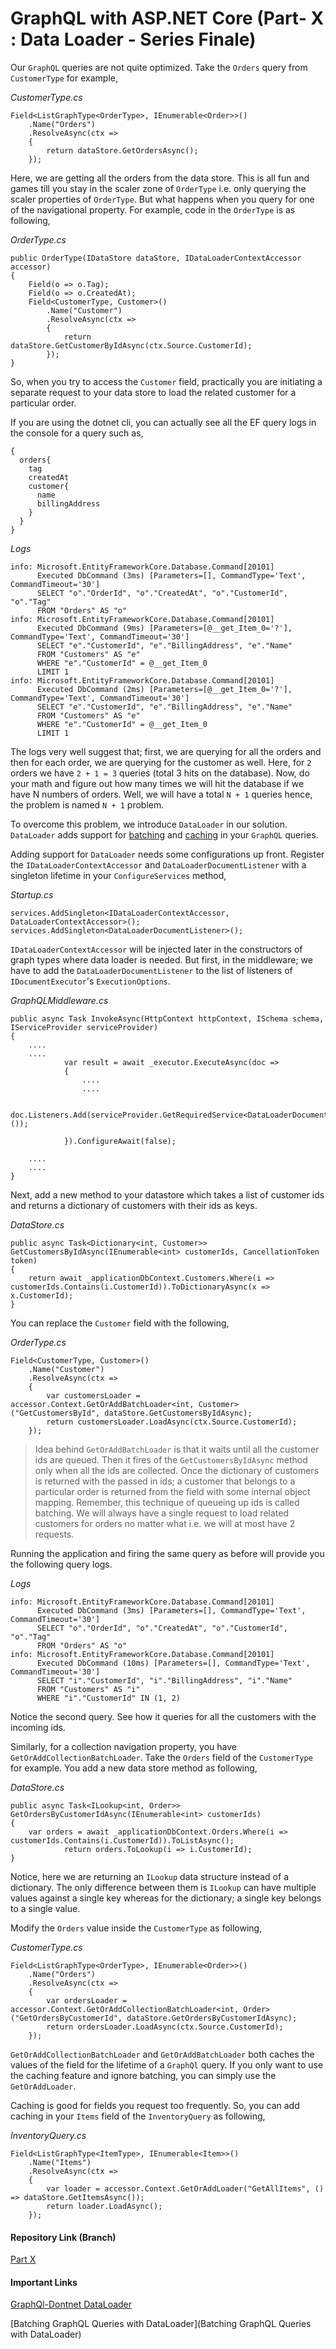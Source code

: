 # GraphQL with ASP.NET Core (Part- X : Data Loader - Series Finale)

Our `GraphQL` queries are not quite optimized. Take the `Orders` query from `CustomerType` for example,

*CustomerType.cs*

```
Field<ListGraphType<OrderType>, IEnumerable<Order>>()
    .Name("Orders")
    .ResolveAsync(ctx =>
    {
	    return dataStore.GetOrdersAsync();
    }); 
```

Here, we are getting all the orders from the data store. This is all fun and games till you stay in the scaler zone of `OrderType` i.e. only querying the scaler properties of `OrderType`. But what happens when you query for one of the navigational property. For example, code in the `OrderType` is as following,

*OrderType.cs*

```
public OrderType(IDataStore dataStore, IDataLoaderContextAccessor accessor)
{
	Field(o => o.Tag);
	Field(o => o.CreatedAt);
	Field<CustomerType, Customer>()
		.Name("Customer")
		.ResolveAsync(ctx =>
	    {            
		    return dataStore.GetCustomerByIdAsync(ctx.Source.CustomerId);  
	    });
}
```

So, when you try to access the `Customer` field, practically you are initiating a separate request to your data store to load the related customer for a particular order.

If you are using the dotnet cli, you can actually see all the EF query logs in the console for a query such as,

```
{
  orders{
    tag
    createdAt
    customer{
      name
      billingAddress
    }
  }
}
``` 
*Logs*
```
info: Microsoft.EntityFrameworkCore.Database.Command[20101]
      Executed DbCommand (3ms) [Parameters=[], CommandType='Text', CommandTimeout='30']
      SELECT "o"."OrderId", "o"."CreatedAt", "o"."CustomerId", "o"."Tag"
      FROM "Orders" AS "o"
info: Microsoft.EntityFrameworkCore.Database.Command[20101]
      Executed DbCommand (9ms) [Parameters=[@__get_Item_0='?'], CommandType='Text', CommandTimeout='30']
      SELECT "e"."CustomerId", "e"."BillingAddress", "e"."Name"
      FROM "Customers" AS "e"
      WHERE "e"."CustomerId" = @__get_Item_0
      LIMIT 1
info: Microsoft.EntityFrameworkCore.Database.Command[20101]
      Executed DbCommand (2ms) [Parameters=[@__get_Item_0='?'], CommandType='Text', CommandTimeout='30']
      SELECT "e"."CustomerId", "e"."BillingAddress", "e"."Name"
      FROM "Customers" AS "e"
      WHERE "e"."CustomerId" = @__get_Item_0
      LIMIT 1
```

The logs very well suggest that; first, we are querying for all the orders and then for each order, we are querying for the customer as well. Here, for `2` orders we have `2 + 1 = 3` queries (total 3 hits on the database). Now, do your math and figure out how many times we will hit the database if we have N numbers of orders. Well, we will have a total `N + 1` queries hence, the problem is named `N + 1` problem. 

To overcome this problem, we introduce `DataLoader` in our solution. `DataLoader` adds support for [batching](https://github.com/facebook/dataloader#batching) and [caching](https://github.com/facebook/dataloader#caching) in your `GraphQL` queries. 

Adding support for `DataLoader` needs some configurations up front. Register the `IDataLoaderContextAccessor` and `DataLoaderDocumentListener` with a singleton lifetime in your `ConfigureServices` method,

*Startup.cs*

```
services.AddSingleton<IDataLoaderContextAccessor, DataLoaderContextAccessor>();
services.AddSingleton<DataLoaderDocumentListener>();
```

`IDataLoaderContextAccessor` will be injected later in the constructors of graph types where data loader is needed. But first, in the middleware; we have to add the `DataLoaderDocumentListener` to the list of listeners of `IDocumentExecutor`'s `ExecutionOptions`. 

*GraphQLMiddleware.cs*

```
public async Task InvokeAsync(HttpContext httpContext, ISchema schema, IServiceProvider serviceProvider)  
{
    ....
    ....
            var result = await _executor.ExecuteAsync(doc =>
            {
                ....
                ....

                doc.Listeners.Add(serviceProvider.GetRequiredService<DataLoaderDocumentListener>());

            }).ConfigureAwait(false);

    ....
    ....            
}
```

Next, add a new method to your datastore which takes a list of customer ids and returns a dictionary of customers with their ids as keys.

*DataStore.cs*

```
public async Task<Dictionary<int, Customer>> GetCustomersByIdAsync(IEnumerable<int> customerIds, CancellationToken token)
{
    return await _applicationDbContext.Customers.Where(i => customerIds.Contains(i.CustomerId)).ToDictionaryAsync(x => x.CustomerId);
}
```

You can replace the `Customer` field with the following,


*OrderType.cs*

```
Field<CustomerType, Customer>()  
    .Name("Customer")
    .ResolveAsync(ctx =>
    {            
        var customersLoader = accessor.Context.GetOrAddBatchLoader<int, Customer>("GetCustomersById", dataStore.GetCustomersByIdAsync);
        return customersLoader.LoadAsync(ctx.Source.CustomerId);  
    });
```

> Idea behind `GetOrAddBatchLoader` is that it waits until all the customer ids are queued. Then it fires of the `GetCustomersByIdAsync` method only when all the ids are collected. Once the dictionary of customers is returned with the passed in ids; a customer that belongs to a particular order is returned from the field with some internal object mapping. Remember, this technique of queueing up ids is called batching. We will always have a single request to load related customers for orders no matter what i.e. we will at most have 2 requests.

Running the application and firing the same query as before will provide you the following query logs.

*Logs*

```
info: Microsoft.EntityFrameworkCore.Database.Command[20101]
      Executed DbCommand (3ms) [Parameters=[], CommandType='Text', CommandTimeout='30']
      SELECT "o"."OrderId", "o"."CreatedAt", "o"."CustomerId", "o"."Tag"
      FROM "Orders" AS "o"
info: Microsoft.EntityFrameworkCore.Database.Command[20101]
      Executed DbCommand (10ms) [Parameters=[], CommandType='Text', CommandTimeout='30']
      SELECT "i"."CustomerId", "i"."BillingAddress", "i"."Name"
      FROM "Customers" AS "i"
      WHERE "i"."CustomerId" IN (1, 2)
```

Notice the second query. See how it queries for all the customers with the incoming ids. 

Similarly, for a collection navigation property, you have `GetOrAddCollectionBatchLoader`. Take the `Orders` field of the `CustomerType` for example. You add a new data store method as following,

*DataStore.cs*
```
public async Task<ILookup<int, Order>> GetOrdersByCustomerIdAsync(IEnumerable<int> customerIds)  
{
    var orders = await _applicationDbContext.Orders.Where(i => customerIds.Contains(i.CustomerId)).ToListAsync();
            return orders.ToLookup(i => i.CustomerId);
}
```

Notice, here we are returning an `ILookup` data structure instead of a dictionary. The only difference between them is `ILookup` can have multiple values against a single key whereas for the dictionary; a single key belongs to a single value.

Modify the `Orders` value inside the `CustomerType` as following,

*CustomerType.cs*

```
Field<ListGraphType<OrderType>, IEnumerable<Order>>()  
    .Name("Orders")
    .ResolveAsync(ctx => 
    {
        var ordersLoader = accessor.Context.GetOrAddCollectionBatchLoader<int, Order>("GetOrdersByCustomerId", dataStore.GetOrdersByCustomerIdAsync);
        return ordersLoader.LoadAsync(ctx.Source.CustomerId);
    });
```

`GetOrAddCollectionBatchLoader` and `GetOrAddBatchLoader` both caches the values of the field for the lifetime of a `GraphQl` query. If you only want to use the caching feature and ignore batching, you can simply use the `GetOrAddLoader`. 

Caching is good for fields you request too frequently. So, you can add caching in your `Items` field of the `InventoryQuery` as following,

*InventoryQuery.cs*

```
Field<ListGraphType<ItemType>, IEnumerable<Item>>()  
    .Name("Items")
    .ResolveAsync(ctx =>
    {
        var loader = accessor.Context.GetOrAddLoader("GetAllItems", () => dataStore.GetItemsAsync());
        return loader.LoadAsync();
    });
```

#### Repository Link (Branch)

[Part X](https://github.com/fiyazbinhasan/GraphQLCore/tree/Part_X_DataLoader)

#### Important Links

[GraphQl-Dontnet DataLoader](https://graphql-dotnet.github.io/dataloader/)

[Batching GraphQL Queries with DataLoader](Batching GraphQL Queries with DataLoader)
 
